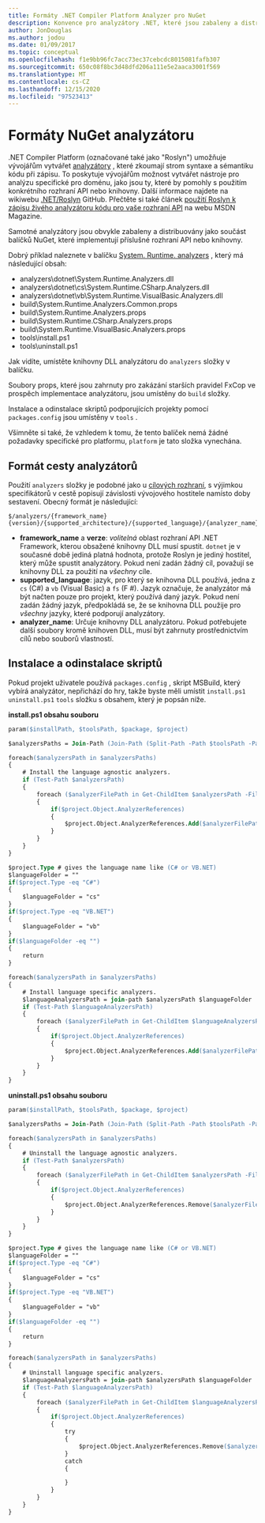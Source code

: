 ```yaml
---
title: Formáty .NET Compiler Platform Analyzer pro NuGet
description: Konvence pro analyzátory .NET, které jsou zabaleny a distribuovány pomocí balíčků NuGet, které implementují rozhraní API nebo knihovny.
author: JonDouglas
ms.author: jodou
ms.date: 01/09/2017
ms.topic: conceptual
ms.openlocfilehash: f1e9bb96fc7acc73ec37cebcdc8015081fafb307
ms.sourcegitcommit: 650c08f8bc3d48dfd206a111e5e2aaca3001f569
ms.translationtype: MT
ms.contentlocale: cs-CZ
ms.lasthandoff: 12/15/2020
ms.locfileid: "97523413"
---
```

# <a name="analyzer-nuget-formats"></a>Formáty NuGet analyzátoru

.NET Compiler Platform (označované také jako "Roslyn") umožňuje vývojářům vytvářet [analyzátory](https://github.com/dotnet/roslyn/blob/master/docs/wiki/How-To-Write-a-C%23-Analyzer-and-Code-Fix.md) , které zkoumají strom syntaxe a sémantiku kódu při zápisu. To poskytuje vývojářům možnost vytvářet nástroje pro analýzu specifické pro doménu, jako jsou ty, které by pomohly s použitím konkrétního rozhraní API nebo knihovny. Další informace najdete na wikiwebu [.NET/Roslyn](https://github.com/dotnet/roslyn/wiki) GitHub. Přečtěte si také článek [použití Roslyn k zápisu živého analyzátoru kódu pro vaše rozhraní API](/archive/msdn-magazine/2014/special-issue/csharp-and-visual-basic-use-roslyn-to-write-a-live-code-analyzer-for-your-api) na webu MSDN Magazine.

Samotné analyzátory jsou obvykle zabaleny a distribuovány jako součást balíčků NuGet, které implementují příslušné rozhraní API nebo knihovny.

Dobrý příklad naleznete v balíčku [System. Runtime. analyzers](https://www.nuget.org/packages/System.Runtime.Analyzers) , který má následující obsah:

- analyzers\dotnet\System.Runtime.Analyzers.dll
- analyzers\dotnet\cs\System.Runtime.CSharp.Analyzers.dll
- analyzers\dotnet\vb\System.Runtime.VisualBasic.Analyzers.dll
- build\System.Runtime.Analyzers.Common.props
- build\System.Runtime.Analyzers.props
- build\System.Runtime.CSharp.Analyzers.props
- build\System.Runtime.VisualBasic.Analyzers.props
- tools\install.ps1
- tools\uninstall.ps1

Jak vidíte, umístěte knihovny DLL analyzátoru do `analyzers` složky v balíčku.

Soubory props, které jsou zahrnuty pro zakázání starších pravidel FxCop ve prospěch implementace analyzátoru, jsou umístěny do `build` složky.

Instalace a odinstalace skriptů podporujících projekty pomocí `packages.config` jsou umístěny v `tools` .

Všimněte si také, že vzhledem k tomu, že tento balíček nemá žádné požadavky specifické pro platformu, `platform` je tato složka vynechána.


## <a name="analyzers-path-format"></a>Formát cesty analyzátorů

Použití `analyzers` složky je podobné jako u [cílových rozhraní](../create-packages/supporting-multiple-target-frameworks.md), s výjimkou specifikátorů v cestě popisují závislosti vývojového hostitele namísto doby sestavení. Obecný formát je následující:

    $/analyzers/{framework_name}{version}/{supported_architecture}/{supported_language}/{analyzer_name}.dll

- **framework_name** a **verze**: *volitelná* oblast rozhraní API .NET Framework, kterou obsažené knihovny DLL musí spustit. `dotnet` je v současné době jediná platná hodnota, protože Roslyn je jediný hostitel, který může spustit analyzátory. Pokud není zadán žádný cíl, považují se knihovny DLL za použití na *všechny* cíle.
- **supported_language**: jazyk, pro který se knihovna DLL používá, jedna z `cs` (C#) a `vb` (Visual Basic) a `fs` (F #). Jazyk označuje, že analyzátor má být načten pouze pro projekt, který používá daný jazyk. Pokud není zadán žádný jazyk, předpokládá se, že se knihovna DLL použije pro *všechny* jazyky, které podporují analyzátory.
- **analyzer_name**: Určuje knihovny DLL analyzátoru. Pokud potřebujete další soubory kromě knihoven DLL, musí být zahrnuty prostřednictvím cílů nebo souborů vlastností.


## <a name="install-and-uninstall-scripts"></a>Instalace a odinstalace skriptů

Pokud projekt uživatele používá `packages.config` , skript MSBuild, který vybírá analyzátor, nepřichází do hry, takže byste měli umístit `install.ps1` `uninstall.ps1` `tools` složku s obsahem, který je popsán níže.

**install.ps1 obsahu souboru**

```ps
param($installPath, $toolsPath, $package, $project)

$analyzersPaths = Join-Path (Join-Path (Split-Path -Path $toolsPath -Parent) "analyzers" ) * -Resolve

foreach($analyzersPath in $analyzersPaths)
{
    # Install the language agnostic analyzers.
    if (Test-Path $analyzersPath)
    {
        foreach ($analyzerFilePath in Get-ChildItem $analyzersPath -Filter *.dll)
        {
            if($project.Object.AnalyzerReferences)
            {
                $project.Object.AnalyzerReferences.Add($analyzerFilePath.FullName)
            }
        }
    }
}

$project.Type # gives the language name like (C# or VB.NET)
$languageFolder = ""
if($project.Type -eq "C#")
{
    $languageFolder = "cs"
}
if($project.Type -eq "VB.NET")
{
    $languageFolder = "vb"
}
if($languageFolder -eq "")
{
    return
}

foreach($analyzersPath in $analyzersPaths)
{
    # Install language specific analyzers.
    $languageAnalyzersPath = join-path $analyzersPath $languageFolder
    if (Test-Path $languageAnalyzersPath)
    {
        foreach ($analyzerFilePath in Get-ChildItem $languageAnalyzersPath -Filter *.dll)
        {
            if($project.Object.AnalyzerReferences)
            {
                $project.Object.AnalyzerReferences.Add($analyzerFilePath.FullName)
            }
        }
    }
}
```


**uninstall.ps1 obsahu souboru**

```ps
param($installPath, $toolsPath, $package, $project)

$analyzersPaths = Join-Path (Join-Path (Split-Path -Path $toolsPath -Parent) "analyzers" ) * -Resolve

foreach($analyzersPath in $analyzersPaths)
{
    # Uninstall the language agnostic analyzers.
    if (Test-Path $analyzersPath)
    {
        foreach ($analyzerFilePath in Get-ChildItem $analyzersPath -Filter *.dll)
        {
            if($project.Object.AnalyzerReferences)
            {
                $project.Object.AnalyzerReferences.Remove($analyzerFilePath.FullName)
            }
        }
    }
}

$project.Type # gives the language name like (C# or VB.NET)
$languageFolder = ""
if($project.Type -eq "C#")
{
    $languageFolder = "cs"
}
if($project.Type -eq "VB.NET")
{
    $languageFolder = "vb"
}
if($languageFolder -eq "")
{
    return
}

foreach($analyzersPath in $analyzersPaths)
{
    # Uninstall language specific analyzers.
    $languageAnalyzersPath = join-path $analyzersPath $languageFolder
    if (Test-Path $languageAnalyzersPath)
    {
        foreach ($analyzerFilePath in Get-ChildItem $languageAnalyzersPath -Filter *.dll)
        {
            if($project.Object.AnalyzerReferences)
            {
                try
                {
                    $project.Object.AnalyzerReferences.Remove($analyzerFilePath.FullName)
                }
                catch
                {

                }
            }
        }
    }
}
```
